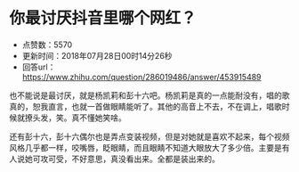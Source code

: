 # 你最讨厌抖音里哪个网红？
- 点赞数：5570
- 更新时间：2018年07月28日00时14分26秒
- 回答url：https://www.zhihu.com/question/286019486/answer/453915489
<body>
 <p data-pid="b8HyxbsC">也不能说是最讨厌，就是杨凯莉和彭十六吧。杨凯莉是真的一点能耐没有，唱的歌真的，恕我直言，也就一首做眼睛能听了。其他的高音上不去，不在调上，唱歌时候就撩头发，笑。真不懂她笑啥。</p>
 <p data-pid="wrHNRDiY">还有彭十六，彭十六偶尔也是弄点变装视频，但是对她就是喜欢不起来，每个视频风格几乎都一样，咬嘴唇，眨眼睛，而且眼睛不知道大眼放大了多少倍。主要是有人说她可攻可受，不好意思，真没看出来。全都是装出来的。</p>
</body>